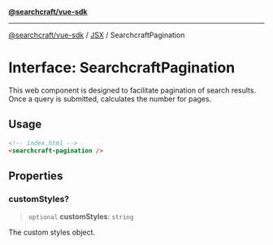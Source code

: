 [**@searchcraft/vue-sdk**](/reference/sdk/js-vue/README.md)

***

[@searchcraft/vue-sdk](/reference/sdk/js-vue/globals.md) / [JSX](/reference/sdk/js-vue/namespaces/JSX/README.md) / SearchcraftPagination

# Interface: SearchcraftPagination

This web component is designed to facilitate pagination of search results.
Once a query is submitted, calculates the number for pages.
## Usage
```html
<!-- index.html -->
<searchcraft-pagination />
```

## Properties

### customStyles?

> `optional` **customStyles**: `string`

The custom styles object.
